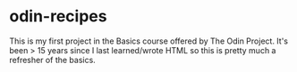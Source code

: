 # odin-recipes

This is my first project in the Basics course offered by The Odin Project. It's been > 15 years since I last learned/wrote HTML so this is pretty much a refresher of the basics.

